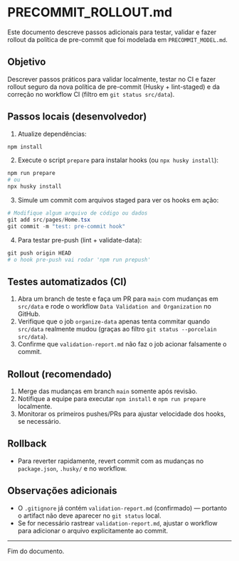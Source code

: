 # PRECOMMIT_ROLLOUT.md

Este documento descreve passos adicionais para testar, validar e fazer rollout da política de pre-commit que foi modelada em `PRECOMMIT_MODEL.md`.

## Objetivo
Descrever passos práticos para validar localmente, testar no CI e fazer rollout seguro da nova política de pre-commit (Husky + lint-staged) e da correção no workflow CI (filtro em `git status src/data`).

## Passos locais (desenvolvedor)

1. Atualize dependências:

```powershell
npm install
```

2. Execute o script `prepare` para instalar hooks (ou `npx husky install`):

```powershell
npm run prepare
# ou
npx husky install
```

3. Simule um commit com arquivos staged para ver os hooks em ação:

```powershell
# Modifique algum arquivo de código ou dados
git add src/pages/Home.tsx
git commit -m "test: pre-commit hook"
```

4. Para testar pre-push (lint + validate-data):

```powershell
git push origin HEAD
# o hook pre-push vai rodar 'npm run prepush'
```

## Testes automatizados (CI)

1. Abra um branch de teste e faça um PR para `main` com mudanças em `src/data` e rode o workflow `Data Validation and Organization` no GitHub.
2. Verifique que o job `organize-data` apenas tenta commitar quando `src/data` realmente mudou (graças ao filtro `git status --porcelain src/data`).
3. Confirme que `validation-report.md` não faz o job acionar falsamente o commit.

## Rollout (recomendado)

1. Merge das mudanças em branch `main` somente após revisão.
2. Notifique a equipe para executar `npm install` e `npm run prepare` localmente.
3. Monitorar os primeiros pushes/PRs para ajustar velocidade dos hooks, se necessário.

## Rollback

- Para reverter rapidamente, revert commit com as mudanças no `package.json`, `.husky/` e no workflow.

## Observações adicionais

- O `.gitignore` já contém `validation-report.md` (confirmado) — portanto o artifact não deve aparecer no `git status` local.
- Se for necessário rastrear `validation-report.md`, ajustar o workflow para adicionar o arquivo explicitamente ao commit.

---

Fim do documento.

